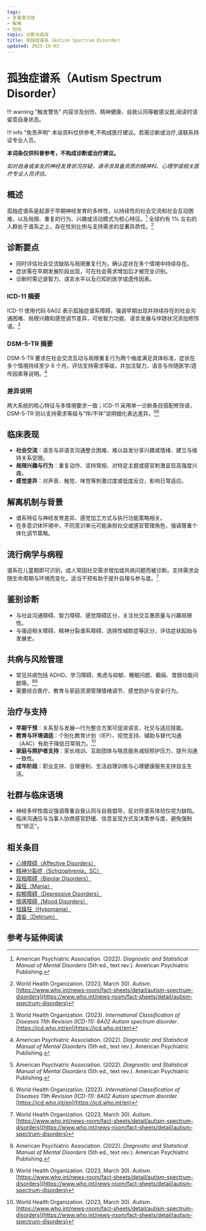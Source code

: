 ```yaml
---
tags:
- 多重意识体
- 解离
- 创伤
topic: 诊断与临床
title: 孤独症谱系（Autism Spectrum Disorder）
updated: 2025-10-03
---
```


# 孤独症谱系（Autism Spectrum Disorder）

!!! warning "触发警告"
    内容涉及创伤、精神健康、自我认同等敏感议题,阅读时请留意自身状态。

!!! info "免责声明"
    本站资料仅供参考,不构成医疗建议。若需诊断或治疗,请联系持证专业人员。

**本词条仅供科普参考，不构成诊断或治疗建议。**

_如对自身或亲友的神经发育状况存疑，请寻求具备资质的精神科、心理学或相关医疗专业人员评估。_

## 概述

孤独症谱系是起源于早期神经发育的多样性，以持续性的社会交流和社会互动困难，以及局限、重复的行为、兴趣或活动模式为核心特征。[^apa2022] 全球约有 1% 左右的人群处于谱系之上，存在性别比例与支持需求的显著异质性。[^who2023]

## 诊断要点

- 同时评估社会交流缺陷与局限重复行为，确认症状在多个情境中持续存在。
- 症状需在早期发展阶段出现，可在社会需求增加后才被完全识别。
- 诊断时需记录智力、语言水平以及已知的医学或遗传因素。

### ICD-11 摘要

ICD-11 使用代码 6A02 表示孤独症谱系障碍，强调早期出现并持续存在的社会沟通困难、局限兴趣和感觉调节差异，可依智力功能、语言发展与伴随状况添加修饰语。[^icd11]

### DSM-5-TR 摘要

DSM-5-TR 要求在社会交流互动与局限重复行为两个维度满足具体标准，症状在多个情境持续至少 6 个月，评估支持需求等级，并加注智力、语言与伴随医学/遗传因素等说明。[^apa2022]

### 差异说明

两大系统的核心特征与多情境要求一致；ICD-11 采用单一诊断条目搭配修饰语，DSM-5-TR 则以支持需求等级与“伴/不伴”说明细化表达差异。[^apa2022][^icd11]

## 临床表现

- **社会交流**：语言与非语言沟通整合困难、难以自发分享兴趣或情绪、建立与维持关系受限。
- **局限兴趣与行为**：重复动作、坚持常规、对特定主题或感官刺激呈现高强度兴趣。
- **感觉差异**：对声音、触觉、味觉等刺激过度或低度反应，影响日常适应。

## 解离机制与背景

- 谱系特征与神经发育差异、感觉加工方式与执行功能策略相关。
- 在多意识体环境中，不同意识单元可能承担社交或感官管理角色，强调尊重个体化调节策略。

## 流行病学与病程

谱系在儿童期即可识别，成人常因社交需求增加或共病问题而被诊断。支持需求会随生命周期与环境而变化，适当干预有助于提升自理与参与度。[^who2023]

## 鉴别诊断

- 与社会沟通障碍、智力障碍、感觉障碍区分，关注社交互惠质量与兴趣局限性。
- 与强迫相关障碍、精神分裂谱系障碍、选择性缄默症等区分，评估症状起始与发展史。

## 共病与风险管理

- 常见共病包括 ADHD、学习障碍、焦虑与抑郁、睡眠问题、癫痫、胃肠功能问题等。[^apa2022][^who2023]
- 需要综合医疗、教育与家庭资源管理情绪调节、感觉防护与安全行为。

## 治疗与支持

- **早期干预**：关系型与发展—行为整合方案可促进语言、社交与适应技能。
- **教育与环境调适**：个别化教育计划（IEP）、视觉支持、辅助与替代沟通（AAC）有助于降低日常阻力。[^who2023]
- **家庭与照护者支持**：家长培训、互助团体与喘息服务减轻照护压力，提升沟通一致性。
- **成年阶段**：职业支持、合理便利、生活自理训练与心理健康服务支持自主生活。

## 社群与临床语境

- 神经多样性倡议强调尊重自我认同与自我倡导，反对将谱系体验仅视为缺陷。
- 临床沟通应与当事人协商感官舒缓、信息呈现方式及决策参与度，避免强制性“矫正”。

## 相关条目

- [心境障碍（Affective Disorders）](Affective-Disorders.md)
- [精神分裂症（Schizophrenia，SC）](Schizophrenia-SC.md)
- [双相障碍（Bipolar Disorders）](Bipolar-Disorders.md)
- [躁狂（Mania）](Mania.md)
- [抑郁障碍（Depressive Disorders）](Depressive-Disorders.md)
- [情感障碍（Mood Disorders）](Mood-Disorders.md)
- [轻躁狂（Hypomania）](Hypomania.md)
- [谵妄（Delirium）](Delirium.md)

## 参考与延伸阅读

[^apa2022]: American Psychiatric Association. (2022). *Diagnostic and Statistical Manual of Mental Disorders* (5th ed., text rev.). American Psychiatric Publishing.
[^who2023]: World Health Organization. (2023, March 30). *Autism*. [https://www.who.int/news-room/fact-sheets/detail/autism-spectrum-disorders](https://www.who.int/news-room/fact-sheets/detail/autism-spectrum-disorders)
[^icd11]: World Health Organization. (2023). *International Classification of Diseases 11th Revision (ICD-11): 6A02 Autism spectrum disorder*. [https://icd.who.int/en](https://icd.who.int/en)
